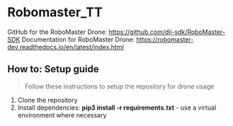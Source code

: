 # Robomaster_TT

GitHub for the RoboMaster Drone: https://github.com/dji-sdk/RoboMaster-SDK
Documentation for RoboMaster Drone: https://robomaster-dev.readthedocs.io/en/latest/index.html

## How to: Setup guide
> Follow these instructions to setup the repository for drone usage
1) Clone the repository
2) Install dependencies: **pip3 install -r requirements.txt** - use a virtual environment where necessary